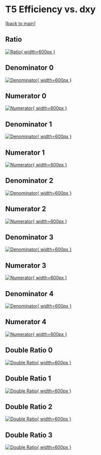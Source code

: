 # T5 Efficiency vs. dxy

[[back to main](./)]



## Ratio

[![Ratio](../mtv/var/T5_vtr_11_-1_eff_dxy.png){ width=600px }](../mtv/var/T5_vtr_11_-1_eff_dxy.pdf)

## Denominator 0

[![Denominator](../mtv/den/T5_vtr_11_-1_eff_dxy_den0.png){ width=600px }](../mtv/den/T5_vtr_11_-1_eff_dxy_den0.pdf)

## Numerator 0

[![Numerator](../mtv/num/T5_vtr_11_-1_eff_dxy_num0.png){ width=600px }](../mtv/num/T5_vtr_11_-1_eff_dxy_num0.pdf)

## Denominator 1

[![Denominator](../mtv/den/T5_vtr_11_-1_eff_dxy_den1.png){ width=600px }](../mtv/den/T5_vtr_11_-1_eff_dxy_den1.pdf)

## Numerator 1

[![Numerator](../mtv/num/T5_vtr_11_-1_eff_dxy_num1.png){ width=600px }](../mtv/num/T5_vtr_11_-1_eff_dxy_num1.pdf)

## Denominator 2

[![Denominator](../mtv/den/T5_vtr_11_-1_eff_dxy_den2.png){ width=600px }](../mtv/den/T5_vtr_11_-1_eff_dxy_den2.pdf)

## Numerator 2

[![Numerator](../mtv/num/T5_vtr_11_-1_eff_dxy_num2.png){ width=600px }](../mtv/num/T5_vtr_11_-1_eff_dxy_num2.pdf)

## Denominator 3

[![Denominator](../mtv/den/T5_vtr_11_-1_eff_dxy_den3.png){ width=600px }](../mtv/den/T5_vtr_11_-1_eff_dxy_den3.pdf)

## Numerator 3

[![Numerator](../mtv/num/T5_vtr_11_-1_eff_dxy_num3.png){ width=600px }](../mtv/num/T5_vtr_11_-1_eff_dxy_num3.pdf)

## Denominator 4

[![Denominator](../mtv/den/T5_vtr_11_-1_eff_dxy_den4.png){ width=600px }](../mtv/den/T5_vtr_11_-1_eff_dxy_den4.pdf)

## Numerator 4

[![Numerator](../mtv/num/T5_vtr_11_-1_eff_dxy_num4.png){ width=600px }](../mtv/num/T5_vtr_11_-1_eff_dxy_num4.pdf)

## Double Ratio 0

[![Double Ratio](../mtv/ratio/T5_vtr_11_-1_eff_dxy_ratio0.png){ width=600px }](../mtv/ratio/T5_vtr_11_-1_eff_dxy_ratio0.pdf)

## Double Ratio 1

[![Double Ratio](../mtv/ratio/T5_vtr_11_-1_eff_dxy_ratio1.png){ width=600px }](../mtv/ratio/T5_vtr_11_-1_eff_dxy_ratio1.pdf)

## Double Ratio 2

[![Double Ratio](../mtv/ratio/T5_vtr_11_-1_eff_dxy_ratio2.png){ width=600px }](../mtv/ratio/T5_vtr_11_-1_eff_dxy_ratio2.pdf)

## Double Ratio 3

[![Double Ratio](../mtv/ratio/T5_vtr_11_-1_eff_dxy_ratio3.png){ width=600px }](../mtv/ratio/T5_vtr_11_-1_eff_dxy_ratio3.pdf)

